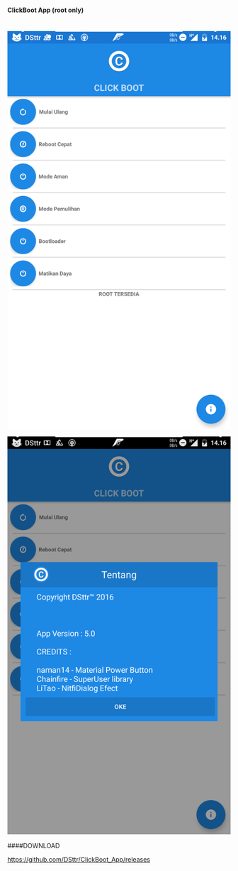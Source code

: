 #### ClickBoot App (root only)
#
#
#

![screenshot](https://raw.githubusercontent.com/DSttr/ClickBoot_App/master/screenshot/Screenshot_20160428-141650.png)

![screenshot](https://raw.githubusercontent.com/DSttr/ClickBoot_App/master/screenshot/Screenshot_20160428-141656.png)

####DOWNLOAD

https://github.com/DSttr/ClickBoot_App/releases



